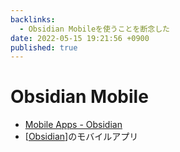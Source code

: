 ```yaml
---
backlinks:
  - Obsidian Mobileを使うことを断念した
date: 2022-05-15 19:21:56 +0900
published: true
---
```


# Obsidian Mobile

- [Mobile Apps - Obsidian](https://obsidian.md/mobile)
- [[Obsidian]]のモバイルアプリ

[//begin]: # "Autogenerated link references for markdown compatibility"
[Obsidian]: Obsidian "Obsidian"
[//end]: # "Autogenerated link references"